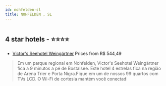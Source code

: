 ```yaml
---
id: nohfelden-sl
title: NOHFELDEN , SL
---
```


<center><img src="https://i.travelapi.com/hotels/1000000/910000/903900/903829/2654c537_z.jpg" alt="" /></center>


##  4 star hotels - ⭐️⭐️⭐️⭐️

-    [Victor's Seehotel Weingärtner](https://us.hurb.com/hotels/nohfelden/victor-s-seehotel-weingartner-HT-PA8I?cmp=18055) Prices from R$ 544,49
   > Em um parque regional em Nohfelden, Victor's Seehotel Weingärtner fica a 9 minutos a pé de Bostalsee.  Este hotel 4 estrelas fica na região de Arena Trier e Porta Nigra.Fique em um de nossos 99 quartos com TVs LCD. O Wi-Fi de cortesia mantém você conectad
